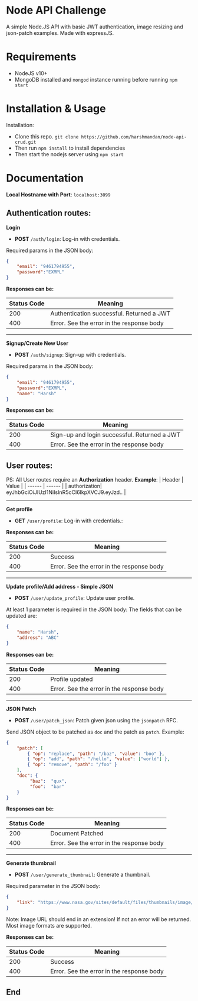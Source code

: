 
  
# Node API Challenge
A simple Node.JS API with basic JWT authentication, image resizing and json-patch examples.
Made with expressJS.

# Requirements

- NodeJS v10+
- MongoDB installed and `mongod` instance running before running `npm start`

# Installation & Usage

  Installation:
   - Clone this repo. `git clone https://github.com/harshmandan/node-api-crud.git`
   - Then run `npm install` to install dependencies
   - Then start the nodejs server using `npm start`

 
# Documentation

**Local Hostname with Port**: `localhost:3099`

## Authentication routes:

**Login**

- **POST**  `/auth/login`: Log-in with credentials.

Required params in the JSON body:
```json
{
	"email": "9461794955",
	"password":"EXMPL"
}
```
**Responses can be:**

| Status Code | Meaning |
| ------ | ------ |
| 200| Authentication successful. Returned a JWT |
| 400 | Error. See the error in the response body |
  
---

**Signup/Create New User**

- **POST**  `/auth/signup`: Sign-up with credentials.

Required params in the JSON body:
```json
{
	"email": "9461794955",
	"password":"EXMPL",
	"name": "Harsh"
}
```
**Responses can be:**

| Status Code | Meaning |
| ------ | ------ |
| 200| Sign-up and login successful. Returned a JWT |
| 400 | Error. See the error in the response body |
  

## User routes:

PS: All User routes require an **Authorization** header. **Example**:
| Header | Value |
| ------ | ------ |
| authorization| eyJhbGciOiJIUzI1NiIsInR5cCI6IkpXVCJ9.eyJzd.. |

---
**Get profile**

- **GET**  `/user/profile`: Log-in with credentials.:

**Responses can be:**

| Status Code | Meaning |
| ------ | ------ |
| 200| Success |
| 400 | Error. See the error in the response body |
  
---

**Update profile/Add address - Simple JSON**

- **POST**  `/user/update_profile`: Update user profile.

At least 1 parameter is required in the JSON body: The fields that can be updated are:
```json
{
	"name": "Harsh",
	"address": "ABC"
}
```
**Responses can be:**

| Status Code | Meaning |
| ------ | ------ |
| 200| Profile updated |
| 400 | Error. See the error in the response body |
 
  ---

**JSON Patch**

- **POST**  `/user/patch_json`: Patch given json using the `jsonpatch` RFC.

Send JSON object to be patched as `doc` and the patch as `patch`. Example:
```json
{
	"patch": [
		{ "op": "replace", "path": "/baz", "value": "boo" },
		{ "op": "add", "path": "/hello", "value": ["world"] },
		{ "op": "remove", "path": "/foo" }
	],
	"doc": {
		 "baz":  "qux",
		 "foo":  "bar"
	}
}
```

**Responses can be:**

| Status Code | Meaning |
| ------ | ------ |
| 200| Document Patched |
| 400 | Error. See the error in the response body |
  
   ---

**Generate thumbnail**

- **POST**  `/user/generate_thumbnail`: Generate a thumbnail.

Required parameter in the JSON body:

```json
{
	"link": "https://www.nasa.gov/sites/default/files/thumbnails/image/mars2020-sample-tubes.jpg"
}
```

Note: Image URL should end in an extension! If not an error will be returned. Most image formats are supported.

**Responses can be:**

| Status Code | Meaning |
| ------ | ------ |
| 200| Success |
| 400 | Error. See the error in the response body |
  
  
## End
